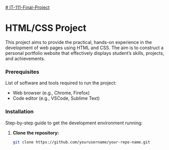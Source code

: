 [# IT-111-Final-Project](https://github.com/user-attachments/assets/0c0f1716-67cf-4819-8468-c31305706320)

# HTML/CSS Project

This project aims to provide the  practical, hands-on experience in the development of web pages using HTML and CSS. The aim is to construct a personal portfolio website that effectively displays student’s skills, projects, and achievements.

### Prerequisites

List of software and tools required to run the project:
- Web browser (e.g., Chrome, Firefox)
- Code editor (e.g., VSCode, Sublime Text)

### Installation

Step-by-step guide to get the development environment running:

1. **Clone the repository:**
   ```bash
   git clone https://github.com/yourusername/your-repo-name.git
